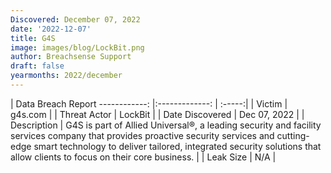 ```yaml
---
Discovered: December 07, 2022
date: '2022-12-07'
title: G4S
image: images/blog/LockBit.png
author: Breachsense Support
draft: false
yearmonths: 2022/december
---
```



| Data Breach Report
------------:     |:-------------:    | :-----:|
| Victim      | g4s.com       | 
| Threat Actor      | LockBit      | 
| Date Discovered      | Dec 07, 2022      | 
| Description      | G4S is part of Allied Universal®, a leading security and facility services company that provides proactive security services and cutting-edge smart technology to deliver tailored, integrated security solutions that allow clients to focus on their core business.      | 
| Leak Size      | N/A      | 

